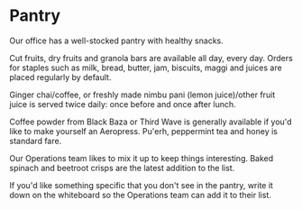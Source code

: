 # Pantry

Our office has a well-stocked pantry with healthy snacks. 

Cut fruits, dry fruits and granola bars are available all day, every day. Orders for staples such as milk, bread, butter, jam, biscuits, maggi and juices are placed regularly by default.

Ginger chai/coffee, or freshly made nimbu pani \(lemon juice\)/other fruit juice is served twice daily: once before and once after lunch. 

Coffee powder from Black Baza or Third Wave is generally available if you'd like to make yourself an Aeropress. Pu'erh, peppermint tea and honey is standard fare.

Our Operations team likes to mix it up to keep things interesting. Baked spinach and beetroot crisps are the latest addition to the list.

If you'd like something specific that you don't see in the pantry, write it down on the whiteboard so the Operations team can add it to their list.



